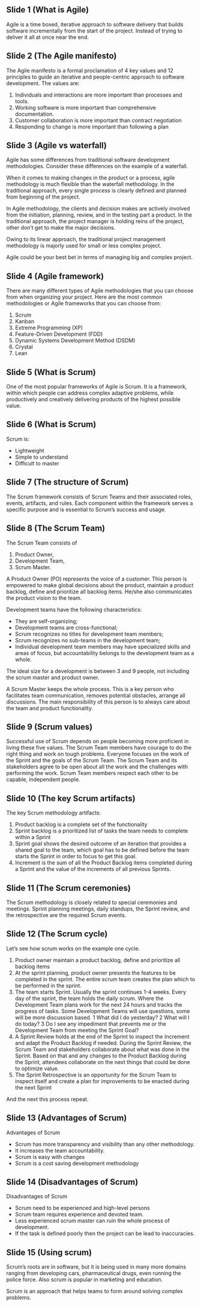  ## Slide 1 (What is Agile)

Agile is a time boxed, iterative approach to software delivery that builds software incrementally from the start of the project. Instead of trying to deliver it all at once near the end.

## Slide 2 (The Agile manifesto)

The Agile manifesto is a formal proclamation of 4 key values and 12 principles to guide an iterative and people-centric approach to software development. The values are:
1.	Individuals and interactions are more important than processes and tools.
2.	Working software is more important than comprehensive documentation.
3.	Customer collaboration is more important than contract negotiation
4.	Responding to change is more important than following a plan 

## Slide 3 (Agile vs waterfall)

Agile has some differences from traditional software development methodologies. Consider these differences on the example of a waterfall.

When it comes to making changes in the product or a process, agile methodology is much flexible than the waterfall methodology. In the traditional approach, every single process is clearly defined and planned from beginning of the project.

In Agile methodology, the clients and decision makes are actively involved from the initiation, planning, review, and in the testing part a product. In the traditional approach, the project manager is holding reins of the project, other don’t get to make the major decisions.

Owing to its linear approach, the traditional project management methodology is majorly used for small or less complex project.

Agile could be your best bet in terms of managing big and complex project.

## Slide 4 (Agile framework)

There are many different types of Agile methodologies that you can choose from when organizing your project. Here are the most common methodologies or Agile frameworks that you can choose from:
1.	Scrum
2.	Kanban
3.	Extreme Programming (XP)
4.	Feature-Driven Development (FDD)
5.	Dynamic Systems Development Method (DSDM)
6.	Crystal
7.	Lean

## Slide 5 (What is Scrum)

One of the most popular frameworks of Agile is Scrum.
It is a framework, within which people can address complex adaptive problems, while productively and creatively delivering products of the highest possible value.


## Slide 6 (What is Scrum)

Scrum is: 
* Lightweight
* Simple to understand 
* Difficult to master

## Slide 7 (The structure of Scrum)

The Scrum framework consists of Scrum Teams and their associated roles, events, artifacts, and rules. Each component within the framework serves a specific purpose and is essential to Scrum’s success and usage.

## Slide 8 (The Scrum Team)

The Scrum Team consists of
1. Product Owner, 
2. Development Team, 
3. Scrum Master.

A Product Owner (PO) represents the voice of a customer. This person is empowered to make global decisions about the product, maintain a product backlog, define and prioritize all backlog items. He/she also communicates the product vision to the team.

Development teams have the following characteristics:
* They are self-organizing;
* Development teams are cross-functional;
* Scrum recognizes no titles for development team members;
* Scrum recognizes no sub-teams in the development team;
* Individual development team members may have specialized skills and areas of focus, but accountability belongs to the development team as a whole.

The ideal size for a development is between 3 and 9 people, not including the scrum master and product owner.

A Scrum Master keeps the whole process. This is a key person who facilitates team communication, removes potential obstacles, arrange all discussions. The main responsibility of this person is to always care about the team and product functionality.

## Slide 9 (Scrum values)

Successful use of Scrum depends on people becoming more proficient in living these five values. The Scrum Team members have courage to do the right thing and work on tough problems. Everyone focuses on the work of the Sprint and the goals of the Scrum Team. The Scrum Team and its stakeholders agree to be open about all the work and the challenges with performing the work. Scrum Team members respect each other to be capable, independent people.

## Slide 10 (The key Scrum artifacts) 

The key Scrum methodology artifacts: 
1.	Product backlog is a complete set of the functionality
2.	Sprint backlog is a prioritized list of tasks the team needs to complete within a Sprint
3.	Sprint goal shows the desired outcome of an iteration that provides a shared goal to the team, which goal has to be defined before the team starts the Sprint in order to focus to get this goal.
4.	Increment is the sum of all the Product Backlog items completed during a Sprint and the value of the increments of all previous Sprints.

## Slide 11 (The Scrum ceremonies)

The Scrum methodology is closely related to special ceremonies and meetings. Sprint planning meetings, daily standups, the Sprint review, and the retrospective are the required Scrum events.

## Slide 12 (The Scrum cycle) 

Let’s see how scrum works on the example one cycle.
1.	Product owner maintain a product backlog, define and prioritize all backlog items
2.	At the sprint planning, product owner presents the features to be completed in the sprint. The entire scrum team creates the plan which to be performed in the sprint.
3.	The team starts Sprint. Usually the sprint continues 1-4 weeks. Every day of the sprint, the team holds the daily scrum. Where the Development Team plans work for the next 24 hours and tracks the progress of tasks.
Some Development Teams will use questions, some will be more discussion based.
1 What did I do yesterday? 
2 What will I do today?
3 Do I see any impediment that prevents me or the Development Team from meeting the Sprint Goal?
4.	A Sprint Review holds at the end of the Sprint to inspect the Increment and adapt the Product Backlog if needed. During the Sprint Review, the Scrum Team and stakeholders collaborate about what was done in the Sprint. Based on that and any changes to the Product Backlog during the Sprint, attendees collaborate on the next things that could be done to optimize value.
5.	The Sprint Retrospective is an opportunity for the Scrum Team to inspect itself and create a plan for improvements to be enacted during the next Sprint

And the next this process repeat.


## Slide 13 (Advantages of Scrum)

Advantages of Scrum
* Scrum has more transparency and visibility than any other methodology.
* It increases the team accountability.
* Scrum is easy with changes
* Scrum is a cost saving development methodology

## Slide 14 (Disadvantages of Scrum)

Disadvantages of Scrum
* Scrum need to be experienced and high-level persons
* Scrum team requires experience and devoted team.
* Less experienced scrum master can ruin the whole process of development.
* If the task is defined poorly then the project can be lead to inaccuracies.

## Slide 15 (Using scrum)

Scrum’s roots are in software, but it is being used in many more domains ranging from developing cars, pharmaceutical drugs, even running the police force. Also scrum is popular in marketing and education.

Scrum is an approach that helps teams to form around solving complex problems.






